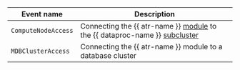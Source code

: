 Event name | Description
--- | ---
`ComputeNodeAccess` | Connecting the {{ atr-name }} [module](../../../security-deck/concepts/access-transparency.md) to the {{ dataproc-name }} [subcluster](../../../data-proc/concepts/index.md#resources)
`MDBClusterAccess` | Connecting the {{ atr-name }} module to a database cluster